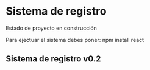 <h1>Sistema de registro</h1>
<p>Estado de proyecto en construcción</p>
Para ejectuar el sistema debes poner: npm install react
<h2>Sistema de registro v0.2</h2>
